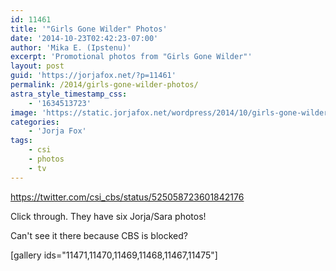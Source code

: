 ```yaml
---
id: 11461
title: '"Girls Gone Wilder" Photos'
date: '2014-10-23T02:42:23-07:00'
author: 'Mika E. (Ipstenu)'
excerpt: 'Promotional photos from "Girls Gone Wilder"'
layout: post
guid: 'https://jorjafox.net/?p=11461'
permalink: /2014/girls-gone-wilder-photos/
astra_style_timestamp_css:
    - '1634513723'
image: 'https://static.jorjafox.net/wordpress/2014/10/girls-gone-wilder_003.jpg'
categories:
    - 'Jorja Fox'
tags:
    - csi
    - photos
    - tv
---
```


https://twitter.com/csi_cbs/status/525058723601842176

Click through. They have six Jorja/Sara photos!

Can't see it there because CBS is blocked?

[gallery ids="11471,11470,11469,11468,11467,11475"]

